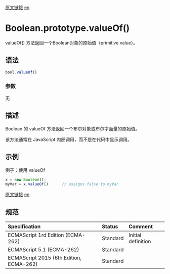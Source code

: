 <a href="https://developer.mozilla.org/zh_CN/docs/Web/JavaScript/Reference/Global_Objects/Boolean/valueOf" target="_blank">原文链接</a>
<a href="https://developer.mozilla.org/en-US/docs/Web/JavaScript/Reference/Global_Objects/Boolean/valueOf" target="_blank">en</a>

# Boolean.prototype.valueOf()

valueOf() 方法返回一个Boolean对象的原始值（primitive value）。

## 语法

```javascript
bool.valueOf()
```

### 参数

无

## 描述

Boolean 的 valueOf 方法返回一个布尔对象或布尔字面量的原始值。

该方法通常在 JavaScript 内部调用，而不是在代码中显示调用。

## 示例

例子：使用 valueOf

```javascript
x = new Boolean();
myVar = x.valueOf()      // assigns false to myVar
```

<a href="" target="_blank">原文链接</a>
<a href="" target="_blank">en</a>





## 规范

| Specification                           | Status   | Comment            |
|:----------------------------------------|:---------|:-------------------|
| ECMAScript 1rd Edition (ECMA-262)       | Standard | Initial definition |
| ECMAScript 5.1 (ECMA-262)               | Standard |                    |
| ECMAScript 2015 (6th Edition, ECMA-262) | Standard |                    |